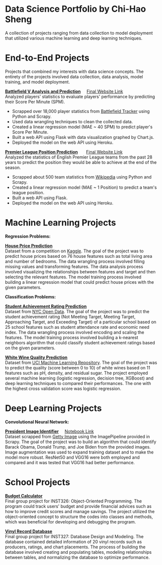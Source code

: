# Data Science Portfolio by Chi-Hao Sheng
A collection of projects ranging from data collection to model deployment that utilized various machine learning and deep learning techniques. 

# End-to-End Projects
Projects that combined my interests with data science concepts. The entirety of the projects involved data collection, data analysis, model training, and model deployment.

[**Battlefield V Analysis and Prediction**](https://github.com/chihaos1/Battlefield-V-Analysis-and-Prediction) &nbsp;&nbsp;&nbsp; [Final Website Link](https://battlefieldv-stats-prediction.herokuapp.com/)\
Analyzed players' statistics to evaluate players' performance by predicting their Score Per Minute (SPM).
* Scrapped over 18,000 player statistics from [Battlefield Tracker](https://battlefieldtracker.com/) using Python and Scrapy. 
* Used data wrangling techniques to clean the collected data.
* Created a linear regression model (MAE ~ 40 SPM) to predict player's Score Per Minute.
* Built a web API using Flask with data visualization graphed by Chart.js.
* Deployed the model on the web API using Heroku. 

[**Premier League Position Prediction**](https://github.com/chihaos1/Premier-League-Position-Prediction) &nbsp;&nbsp;&nbsp;&nbsp;&nbsp; [Final Website Link](https://plposprediction-api.herokuapp.com/)\
Analyzed the statistics of English Premier League teams from the past 28 years to predict the position they would be able to achieve at the end of the season. 
* Scrapped about 500 team statistics from [Wikipedia](https://en.wikipedia.org/wiki/1992%E2%80%9393_FA_Premier_League#League_table) using Python and Scrapy.
* Created a linear regression model (MAE ~ 1 Position) to predict a team's league position. 
* Built a web API using Flask. 
* Deployed the model on the web API using Heroku. 

# Machine Learning Projects

**Regression Problems:**

[**House Price Prediction**](https://nbviewer.jupyter.org/github/chihaos1/chihaos1.github.io/blob/main/Notebooks/house-price-prediction.ipynb)\
Dataset from a competition on [Kaggle](https://www.kaggle.com/c/house-prices-advanced-regression-techniques/overview). The goal of the project was to predict house prices based on 76 house features such as total living area and number of bedrooms. The data wrangling process involved filling missing values and transforming features. The data analysis process involved visualizing the relationships between features and target and then selecting the relevant features. The model training process involved building a linear regression model that could predict house prices with the given parameters. 

**Classification Problems:**

[**Student Achievement Rating Prediction**](https://nbviewer.jupyter.org/github/chihaos1/chihaos1.github.io/blob/main/Notebooks/student-achievement-rating-prediction.ipynb)\
Dataset from [NYC Open Data](https://data.cityofnewyork.us/Education/2017-2018-School-Quality-Reports-Elem-Middle-K-8/g6v2-wcvk). The goal of the project was to predict the student achievement rating (Not Meeting Target, Meeting Target, Approaching Target, and Exceeding Target) of a particular school based on 25 school features such as student attendance rate and economic need index. The data wrangling process involved encoding and scaling the features. The model training process involved building a k-nearest neighbors algorithm that could classify student achievement ratings based on the given parameters.

[**White Wine Quality Prediction**](https://nbviewer.jupyter.org/github/chihaos1/chihaos1.github.io/blob/main/Notebooks/white-wine-quality-prediction.ipynb)\
Dataset from [UCI Machine Learning Repository](https://archive.ics.uci.edu/ml/datasets/wine+quality). The goal of the project was to predict the quality (score between 0 to 10) of white wines based on 11 features such as pH, density, and residual sugar. The project employed several machine learning (logistic regression, decision tree, XGBoost) and deep learning techniques to compared their performances. The one with the highest cross validation score was logistic regression.

# Deep Learning Projects

**Convolutional Neural Network:**

[**President Image Identifier**](https://github.com/chihaos1/President-Image-Identifier) &nbsp;&nbsp;&nbsp; [Notebook Link](https://nbviewer.jupyter.org/github/chihaos1/President-Image-Identifier/blob/main/President%20Image%20Identifier.ipynb)\
Dataset scrapped from [Getty Image](https://www.gettyimages.com/) using the ImagePipeline provided in Scrapy. The goal of the project was to build an algorithm that could identify Barack Obama, Donald Trump, and Joe Biden from the provided images. Image augmentation was used to expand training dataset and to make the model more robust. ResNet50 and VGG16 were both employed and compared and it was tested that VGG16 had better performance. 

# School Projects

[**Budget Calculator**](https://github.com/chihaos1/budget_calculator)\
Final group project for INST326: Object-Oriented Programming. The program could track users' budget and provide financial advices such as how to improve credit scores and manage savings. The project utilized the object-oriented concept to structure the codes into classes and methods, which was beneficial for developing and debugging the program.  

[**Vinyl Record Database**](https://github.com/DiegoAmores/Vinyl-Record-Database)\
Final group project for INST327: Database Design and Modeling. The database contained detailed information of 20 vinyl records such as producers, ratings, and chart placements. The process of building the database involved creating and populating tables, modeling relationships between tables, and normalizing the database to optimize performance.
